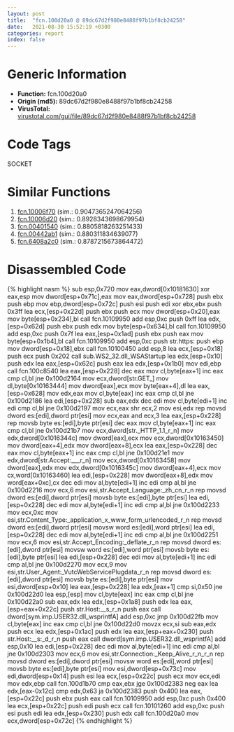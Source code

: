 ```yaml
---
layout: post
title:  "fcn.100d20a0 @ 89dc67d2f980e8488f97b1bf8cb24258"
date:   2021-08-30 15:52:19 +0300
categories: report
index: false
---
```


# Generic Information
- **Function:** fcn.100d20a0
- **Origin (md5):** 89dc67d2f980e8488f97b1bf8cb24258
- **VirusTotal:** [virustotal.com/gui/file/89dc67d2f980e8488f97b1bf8cb24258][virustotal_ref]

# Code Tags
<span class="tag" id="SOCKET">SOCKET</span>


# Similar Functions

1. [fcn.10006f70][similar_1_ref] (sim.: 0.9047365247064256)
2. [fcn.10006d20][similar_2_ref] (sim.: 0.8928343698679954)
3. [fcn.00401540][similar_3_ref] (sim.: 0.8805818263251433)
4. [fcn.00442ab1][similar_4_ref] (sim.: 0.880311834639077)
5. [fcn.6408a2c0][similar_5_ref] (sim.: 0.8787215673864472)


# Disassembled Code

{% highlight nasm %}
sub esp,0x720
mov eax,dword[0x10181630]
xor eax,esp
mov dword[esp+0x71c],eax
mov eax,dword[esp+0x728]
push ebx
push ebp
mov ebp,dword[esp+0x72c]
push esi
push edi
xor ebx,ebx
push 0x3ff
lea ecx,[esp+0x22d]
push ebx
push ecx
mov dword[esp+0x20],eax
mov byte[esp+0x234],bl
call fcn.10109950
add esp,0xc
push 0xff
lea edx,[esp+0x62d]
push ebx
push edx
mov byte[esp+0x634],bl
call fcn.10109950
add esp,0xc
push 0x7f
lea eax,[esp+0x1ad]
push ebx
push eax
mov byte[esp+0x1b4],bl
call fcn.10109950
add esp,0xc
push str.https:
push ebp
mov dword[esp+0x18],ebx
call fcn.10100450
add esp,8
lea ecx,[esp+0x18]
push ecx
push 0x202
call sub.WS2_32.dll_WSAStartup
lea edx,[esp+0x10]
push edx
lea eax,[esp+0x62c]
push eax
lea edx,[esp+0x1b0]
mov edi,ebp
call fcn.100c8540
lea eax,[esp+0x228]
dec eax
mov cl,byte[eax+1]
inc eax
cmp cl,bl
jne 0x100d2164
mov ecx,dword[str.GET_]
mov dl,byte[0x10163444]
mov dword[eax],ecx
mov byte[eax+4],dl
lea eax,[esp+0x628]
mov edx,eax
mov cl,byte[eax]
inc eax
cmp cl,bl
jne 0x100d2186
lea edi,[esp+0x228]
sub eax,edx
dec edi
mov cl,byte[edi+1]
inc edi
cmp cl,bl
jne 0x100d2197
mov ecx,eax
shr ecx,2
mov esi,edx
rep movsd dword es:[edi],dword ptr[esi]
mov ecx,eax
and ecx,3
lea eax,[esp+0x228]
rep movsb byte es:[edi],byte ptr[esi]
dec eax
mov cl,byte[eax+1]
inc eax
cmp cl,bl
jne 0x100d21b7
mov ecx,dword[str._HTTP_1.1_r_n]
mov edx,dword[0x1016344c]
mov dword[eax],ecx
mov ecx,dword[0x10163450]
mov dword[eax+4],edx
mov dword[eax+8],ecx
lea eax,[esp+0x228]
dec eax
mov cl,byte[eax+1]
inc eax
cmp cl,bl
jne 0x100d21e1
mov edx,dword[str.Accept:___r_n]
mov ecx,dword[0x10163458]
mov dword[eax],edx
mov edx,dword[0x1016345c]
mov dword[eax+4],ecx
mov cx,word[0x10163460]
lea edi,[esp+0x228]
mov dword[eax+8],edx
mov word[eax+0xc],cx
dec edi
mov al,byte[edi+1]
inc edi
cmp al,bl
jne 0x100d2216
mov ecx,6
mov esi,str.Accept_Language:_zh_cn_r_n
rep movsd dword es:[edi],dword ptr[esi]
movsb byte es:[edi],byte ptr[esi]
lea edi,[esp+0x228]
dec edi
mov al,byte[edi+1]
inc edi
cmp al,bl
jne 0x100d2233
mov ecx,0xc
mov esi,str.Content_Type:_application_x_www_form_urlencoded_r_n
rep movsd dword es:[edi],dword ptr[esi]
movsw word es:[edi],word ptr[esi]
lea edi,[esp+0x228]
dec edi
mov al,byte[edi+1]
inc edi
cmp al,bl
jne 0x100d2251
mov ecx,6
mov esi,str.Accept_Encoding:_deflate_r_n
rep movsd dword es:[edi],dword ptr[esi]
movsw word es:[edi],word ptr[esi]
movsb byte es:[edi],byte ptr[esi]
lea edi,[esp+0x228]
dec edi
mov al,byte[edi+1]
inc edi
cmp al,bl
jne 0x100d2270
mov ecx,9
mov esi,str.User_Agent:_VutcWebServicePlugdata_r_n
rep movsd dword es:[edi],dword ptr[esi]
movsb byte es:[edi],byte ptr[esi]
mov esi,dword[esp+0x10]
lea eax,[esp+0x228]
lea edx,[eax+1]
cmp si,0x50
jne 0x100d22d0
lea esp,[esp]
mov cl,byte[eax]
inc eax
cmp cl,bl
jne 0x100d22a0
sub eax,edx
lea edx,[esp+0x1a8]
push edx
lea eax,[esp+eax+0x22c]
push str.Host:__s_r_n
push eax
call dword[sym.imp.USER32.dll_wsprintfA]
add esp,0xc
jmp 0x100d22fb
mov cl,byte[eax]
inc eax
cmp cl,bl
jne 0x100d22d0
movzx ecx,si
sub eax,edx
push ecx
lea edx,[esp+0x1ac]
push edx
lea eax,[esp+eax+0x230]
push str.Host:__s:_d_r_n
push eax
call dword[sym.imp.USER32.dll_wsprintfA]
add esp,0x10
lea edi,[esp+0x228]
dec edi
mov al,byte[edi+1]
inc edi
cmp al,bl
jne 0x100d2303
mov ecx,6
mov esi,str.Connection:_Keep_Alive_r_n_r_n
rep movsd dword es:[edi],dword ptr[esi]
movsw word es:[edi],word ptr[esi]
movsb byte es:[edi],byte ptr[esi]
mov esi,dword[esp+0x73c]
mov edi,dword[esp+0x14]
push esi
lea ecx,[esp+0x22c]
push ecx
mov ecx,edi
mov edx,ebp
call fcn.100d1b70
cmp eax,ebx
jge 0x100d2383
neg eax
lea edx,[eax-0x12c]
cmp edx,0x63
ja 0x100d2383
push 0x400
lea eax,[esp+0x22c]
push ebx
push eax
call fcn.10109950
add esp,0xc
push 0x400
lea ecx,[esp+0x22c]
push edi
push ecx
call fcn.10101260
add esp,0xc
push esi
push edi
lea edx,[esp+0x230]
push edx
call fcn.100d20a0
mov ecx,dword[esp+0x72c]
{% endhighlight %}


[similar_1_ref]: /report/fcn.10006f70@4c3818fdf32d89a09257dbc9d3e142ea
[similar_2_ref]: /report/fcn.10006d20@4c3818fdf32d89a09257dbc9d3e142ea
[similar_3_ref]: /report/fcn.00401540@d4e56c7d970c209a3a2b3c4b4cc5e586
[similar_4_ref]: /report/fcn.00442ab1@56a02334aea008c131d2741a089910fb
[similar_5_ref]: /report/fcn.6408a2c0@07e4412910bcf0f5969ef64c44eecb2d
[virustotal_ref]: https://www.virustotal.com/gui/file/89dc67d2f980e8488f97b1bf8cb24258